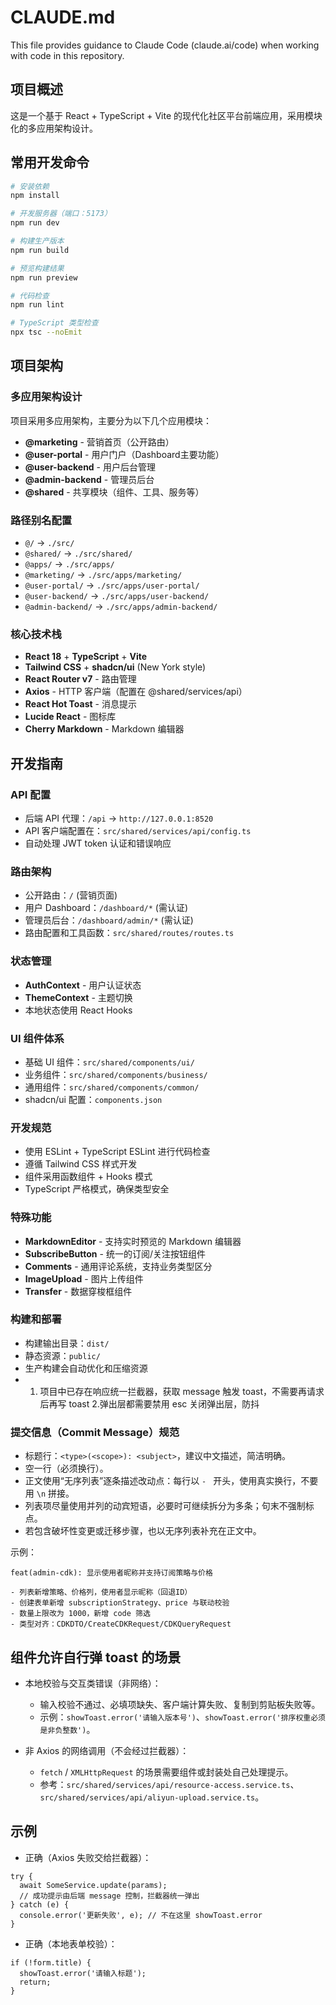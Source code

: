 # CLAUDE.md

This file provides guidance to Claude Code (claude.ai/code) when working with code in this repository.

## 项目概述 

这是一个基于 React + TypeScript + Vite 的现代化社区平台前端应用，采用模块化的多应用架构设计。

## 常用开发命令

```bash
# 安装依赖
npm install

# 开发服务器（端口：5173）
npm run dev

# 构建生产版本
npm run build

# 预览构建结果
npm run preview

# 代码检查
npm run lint

# TypeScript 类型检查
npx tsc --noEmit
```

## 项目架构

### 多应用架构设计
项目采用多应用架构，主要分为以下几个应用模块：

- **@marketing** - 营销首页（公开路由）
- **@user-portal** - 用户门户（Dashboard主要功能）
- **@user-backend** - 用户后台管理
- **@admin-backend** - 管理员后台
- **@shared** - 共享模块（组件、工具、服务等）

### 路径别名配置
- `@/` → `./src/`
- `@shared/` → `./src/shared/`
- `@apps/` → `./src/apps/`
- `@marketing/` → `./src/apps/marketing/`
- `@user-portal/` → `./src/apps/user-portal/`
- `@user-backend/` → `./src/apps/user-backend/`
- `@admin-backend/` → `./src/apps/admin-backend/`

### 核心技术栈
- **React 18** + **TypeScript** + **Vite**
- **Tailwind CSS** + **shadcn/ui** (New York style)
- **React Router v7** - 路由管理
- **Axios** - HTTP 客户端（配置在 @shared/services/api）
- **React Hot Toast** - 消息提示
- **Lucide React** - 图标库
- **Cherry Markdown** - Markdown 编辑器

## 开发指南

### API 配置
- 后端 API 代理：`/api` → `http://127.0.0.1:8520`
- API 客户端配置在：`src/shared/services/api/config.ts`
- 自动处理 JWT token 认证和错误响应

### 路由架构
- 公开路由：`/` (营销页面)
- 用户 Dashboard：`/dashboard/*` (需认证)
- 管理员后台：`/dashboard/admin/*` (需认证)
- 路由配置和工具函数：`src/shared/routes/routes.ts`

### 状态管理
- **AuthContext** - 用户认证状态
- **ThemeContext** - 主题切换
- 本地状态使用 React Hooks

### UI 组件体系
- 基础 UI 组件：`src/shared/components/ui/`
- 业务组件：`src/shared/components/business/`
- 通用组件：`src/shared/components/common/`
- shadcn/ui 配置：`components.json`

### 开发规范
- 使用 ESLint + TypeScript ESLint 进行代码检查
- 遵循 Tailwind CSS 样式开发
- 组件采用函数组件 + Hooks 模式
- TypeScript 严格模式，确保类型安全

### 特殊功能
- **MarkdownEditor** - 支持实时预览的 Markdown 编辑器
- **SubscribeButton** - 统一的订阅/关注按钮组件
- **Comments** - 通用评论系统，支持业务类型区分
- **ImageUpload** - 图片上传组件
- **Transfer** - 数据穿梭框组件

### 构建和部署
- 构建输出目录：`dist/`
- 静态资源：`public/`
- 生产构建会自动优化和压缩资源
- 1. 项目中已存在响应统一拦截器，获取 message 触发 toast，不需要再请求后再写 toast  2.弹出层都需要禁用 esc 关闭弹出层，防抖

### 提交信息（Commit Message）规范
- 标题行：`<type>(<scope>): <subject>`，建议中文描述，简洁明确。
- 空一行（必须换行）。
- 正文使用“无序列表”逐条描述改动点：每行以 `- ` 开头，使用真实换行，不要用 `\n` 拼接。
- 列表项尽量使用并列的动宾短语，必要时可继续拆分为多条；句末不强制标点。
- 若包含破坏性变更或迁移步骤，也以无序列表补充在正文中。

示例：

```
feat(admin-cdk): 显示使用者昵称并支持订阅策略与价格

- 列表新增策略、价格列，使用者显示昵称（回退ID）
- 创建表单新增 subscriptionStrategy、price 与联动校验
- 数量上限改为 1000，新增 code 筛选
- 类型对齐：CDKDTO/CreateCDKRequest/CDKQueryRequest
```

## 组件允许自行弹 toast 的场景

- 本地校验与交互类错误（非网络）：
    - 输入校验不通过、必填项缺失、客户端计算失败、复制到剪贴板失败等。
    - 示例：`showToast.error('请输入版本号')`、`showToast.error('排序权重必须是非负整数')`。

- 非 Axios 的网络调用（不会经过拦截器）：
    - `fetch` / `XMLHttpRequest` 的场景需要组件或封装处自己处理提示。
    - 参考：`src/shared/services/api/resource-access.service.ts`、`src/shared/services/api/aliyun-upload.service.ts`。

## 示例

- 正确（Axios 失败交给拦截器）：

```
try {
  await SomeService.update(params);
  // 成功提示由后端 message 控制，拦截器统一弹出
} catch (e) {
  console.error('更新失败', e); // 不在这里 showToast.error
}
```

- 正确（本地表单校验）：

```
if (!form.title) {
  showToast.error('请输入标题');
  return;
}
```